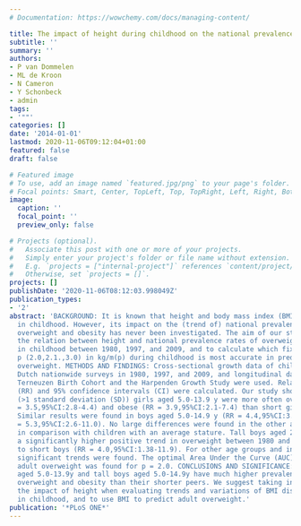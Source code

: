 ```yaml
---
# Documentation: https://wowchemy.com/docs/managing-content/

title: The impact of height during childhood on the national prevalence rates of overweight.
subtitle: ''
summary: ''
authors:
- P van Dommelen
- ML de Kroon
- N Cameron
- Y Schonbeck
- admin
tags:
- '""'
categories: []
date: '2014-01-01'
lastmod: 2020-11-06T09:12:04+01:00
featured: false
draft: false

# Featured image
# To use, add an image named `featured.jpg/png` to your page's folder.
# Focal points: Smart, Center, TopLeft, Top, TopRight, Left, Right, BottomLeft, Bottom, BottomRight.
image:
  caption: ''
  focal_point: ''
  preview_only: false

# Projects (optional).
#   Associate this post with one or more of your projects.
#   Simply enter your project's folder or file name without extension.
#   E.g. `projects = ["internal-project"]` references `content/project/deep-learning/index.md`.
#   Otherwise, set `projects = []`.
projects: []
publishDate: '2020-11-06T08:12:03.998049Z'
publication_types:
- '2'
abstract: 'BACKGROUND: It is known that height and body mass index (BMI) are correlated
  in childhood. However, its impact on the (trend of) national prevalence rates of
  overweight and obesity has never been investigated. The aim of our study is to investigate
  the relation between height and national prevalence rates of overweight and obesity
  in childhood between 1980, 1997, and 2009, and to calculate which fixed value of
  p (2.0,2.1.,3.0) in kg/m(p) during childhood is most accurate in predicting adult
  overweight. METHODS AND FINDINGS: Cross-sectional growth data of children from three
  Dutch nationwide surveys in 1980, 1997, and 2009, and longitudinal data from the
  Terneuzen Birth Cohort and the Harpenden Growth Study were used. Relative risks
  (RR) and 95% confidence intervals (CI) were calculated. Our study showed that tall
  (>1 standard deviation (SD)) girls aged 5.0-13.9 y were more often overweight (RR
  = 3.5,95%CI:2.8-4.4) and obese (RR = 3.9,95%CI:2.1-7.4) than short girls (<-1 SD).
  Similar results were found in boys aged 5.0-14.9 y (RR = 4.4,95%CI:3.4-5.7 and RR
  = 5.3,95%CI:2.6-11.0). No large differences were found in the other age groups and
  in comparison with children with an average stature. Tall boys aged 2.0-4.9 y had
  a significantly higher positive trend in overweight between 1980 and 1997 compared
  to short boys (RR = 4.0,95%CI:1.38-11.9). For other age groups and in girls, no
  significant trends were found. The optimal Area Under the Curve (AUC) to predict
  adult overweight was found for p = 2.0. CONCLUSIONS AND SIGNIFICANCE: Tall girls
  aged 5.0-13.9y and tall boys aged 5.0-14.9y have much higher prevalence rates of
  overweight and obesity than their shorter peers. We suggest taking into account
  the impact of height when evaluating trends and variations of BMI distributions
  in childhood, and to use BMI to predict adult overweight.'
publication: '*PLoS ONE*'
---
```


